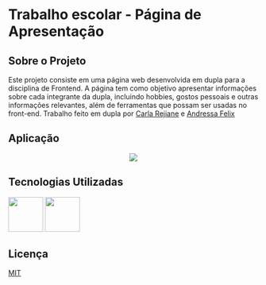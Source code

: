 # Trabalho escolar - Página de Apresentação 

## Sobre o Projeto
Este projeto consiste em uma página web desenvolvida em dupla para a disciplina de Frontend. A página tem como objetivo apresentar informações sobre cada integrante da dupla, incluindo hobbies, gostos pessoais e outras informações relevantes, além de ferramentas que possam ser usadas no front-end. Trabalho feito em dupla por [Carla Rejiane](https://github.com/carla11235813/) e [Andressa Felix](https://github.com/andressafan)


## Aplicação
<p align="center">
  <img src="https://github.com/carla11235813/trabalho-escola/assets/111895486/d477653e-303a-47d2-9a72-623ff1435dd9" />
</p>


## Tecnologias Utilizadas

<p>
  <img src="https://cdn.jsdelivr.net/gh/devicons/devicon@latest/icons/html5/html5-original.svg" width="70px"/>
  <img src="https://cdn.jsdelivr.net/gh/devicons/devicon@latest/icons/css3/css3-original.svg" width="70px"/>        
</p>


## Licença
[MIT](https://github.com/carla11235813/trabalho-escola/blob/main/LICENSE)

